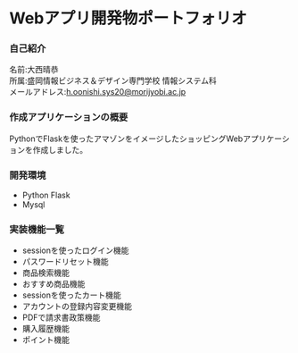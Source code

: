 # Webアプリ開発物ポートフォリオ

### 自己紹介
名前:大西晴恭  
所属:盛岡情報ビジネス＆デザイン専門学校 情報システム科  
メールアドレス:h.oonishi.sys20@morijyobi.ac.jp

### 作成アプリケーションの概要 
 PythonでFlaskを使ったアマゾンをイメージしたショッピングWebアプリケーションを作成しました。

### 開発環境
- Python Flask
- Mysql
### 実装機能一覧
- sessionを使ったログイン機能
- パスワードリセット機能
- 商品検索機能
- おすすめ商品機能
- sessionを使ったカート機能
- アカウントの登録内容変更機能
- PDFで請求書政策機能
- 購入履歴機能
- ポイント機能

